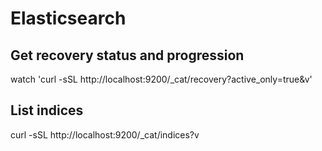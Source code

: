# Elasticsearch

## Get recovery status and progression

watch 'curl -sSL http://localhost:9200/_cat/recovery?active_only=true\&v'

## List indices

curl -sSL http://localhost:9200/_cat/indices?v
